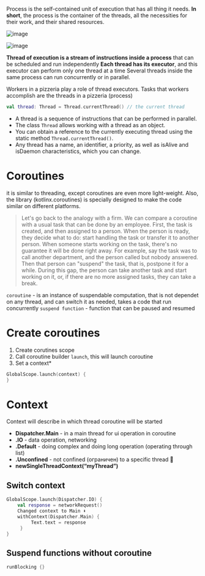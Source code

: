 Process is the self-contained unit of execution that has all thing it needs.
**In short**, the process is the container of the threads, all the necessities for their work, and their shared resources.


![image](https://user-images.githubusercontent.com/63263301/198831110-2de21967-ccb1-4d12-a420-5f99cc6093f5.png)

![image](https://user-images.githubusercontent.com/63263301/198831115-dda1753a-4bce-4290-9c85-85b9f3d1404c.png)


**Thread of execution is a stream of instructions inside a process** that can be scheduled and run independently
**Each thread has its executor**, and this executor can perform only one thread at a time
Several threads inside the same process can run concurrently or in parallel.

Workers in a pizzeria play a role of thread executors. Tasks that workers accomplish are the threads in a pizzeria (process)

```kotlin
val thread: Thread = Thread.currentThread() // the current thread
```


- A thread is a sequence of instructions that can be performed in parallel.
- The class ```Thread``` allows working with a thread as an object.
- You can obtain a reference to the currently executing thread using the static method ```Thread.currentThread()```.
- Any thread has a name, an identifier, a priority, as well as isAlive and isDaemon characteristics, which you can change.


# Coroutines

it is similar to threading, except coroutines are even more light-weight. Also, the library (kotlinx.coroutines) is specially designed to make the code similar on different platforms.

> Let's go back to the analogy with a firm. We can compare a coroutine with a usual task that can be done by an employee. First, the task is created, and then assigned to a person. When the person is ready, they decide what to do: start handling the task or transfer it to another person. When someone starts working on the task, there's no guarantee it will be done right away. For example, say the task was to call another department, and the person called but nobody answered. Then that person can "suspend" the task, that is, postpone it for a while. During this gap, the person can take another task and start working on it, or, if there are no more assigned tasks, they can take a break.

`coroutine` - is an instance of suspendable computation, that is not dependet on any thread, and can switch it as needed, takes a code that run concurrently
`suspend function` - function that can be paused and resumed



# Create coroutines 

1. Create corutines scope
2. Call coroutine builder `launch`, this will launch coroutine
3. Set a context*
```kotlin
GlobalScope.launch(context) {
}
```

# Context

Context will describe in which thread coroutine will be started

- **Dispatcher.Main** - in a main thread for ui operation in coroutine 
- **.IO** - data operation, networking
- **.Default** - doing complex and doing long operation (operating through list)
- **.Unconfined** - not confined (ограничен) to a specific thread 🧵 
- **newSingleThreadContext(“myThread”)**

## Switch context

```kotlin
GlobalScope.launch(Dispatcher.IO) {
    val response = networkRequest()
    Changed context to Main ⬇️
    withContext(Dispatcher.Main) {
         Text.text = response
     }
}
```

## Suspend functions without coroutine

```kotlin
runBlocking {}
```



